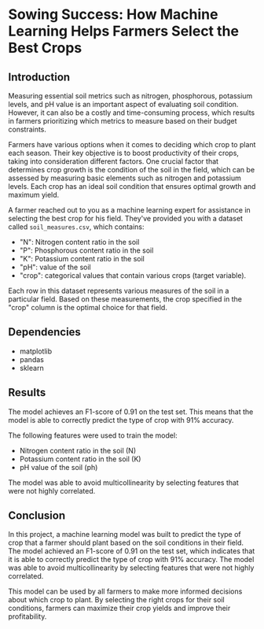  # Sowing Success: How Machine Learning Helps Farmers Select the Best Crops

## Introduction
Measuring essential soil metrics such as nitrogen, phosphorous, potassium levels, and pH value is an important aspect of evaluating soil condition. However, it can also be a costly and time-consuming process, which results in farmers prioritizing which metrics to measure based on their budget constraints.

Farmers have various options when it comes to deciding which crop to plant each season. Their key objective is to boost productivity of their crops, taking into consideration different factors. One crucial factor that determines crop growth is the condition of the soil in the field, which can be assessed by measuring basic elements such as nitrogen and potassium levels. Each crop has an ideal soil condition that ensures optimal growth and maximum yield.

A farmer reached out to you as a machine learning expert for assistance in selecting the best crop for his field. They've provided you with a dataset called `soil_measures.csv`, which contains:
- "N": Nitrogen content ratio in the soil
- "P": Phosphorous content ratio in the soil
- "K": Potassium content ratio in the soil
- "pH": value of the soil
- "crop": categorical values that contain various crops (target variable).

Each row in this dataset represents various measures of the soil in a particular field. Based on these measurements, the crop specified in the "crop" column is the optimal choice for that field.

## Dependencies
- matplotlib
- pandas
- sklearn

## Results
The model achieves an F1-score of 0.91 on the test set. This means that the model is able to correctly predict the type of crop with 91% accuracy.

The following features were used to train the model:
- Nitrogen content ratio in the soil (N)
- Potassium content ratio in the soil (K)
- pH value of the soil (ph)

The model was able to avoid multicollinearity by selecting features that were not highly correlated.

## Conclusion
In this project, a machine learning model was built to predict the type of crop that a farmer should plant based on the soil conditions in their field. The model achieved an F1-score of 0.91 on the test set, which indicates that it is able to correctly predict the type of crop with 91% accuracy. The model was able to avoid multicollinearity by selecting features that were not highly correlated.

This model can be used by all farmers to make more informed decisions about which crop to plant. By selecting the right crops for their soil conditions, farmers can maximize their crop yields and improve their profitability.
